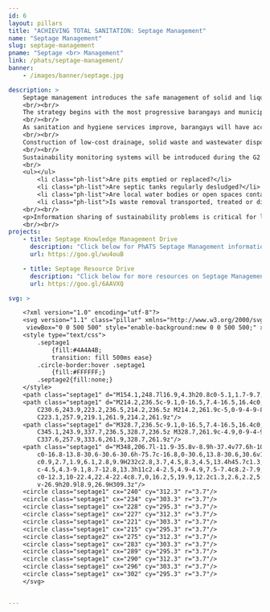 ```yaml
---
id: 6
layout: pillars
title: "ACHIEVING TOTAL SANITATION: Septage Management"
name: "Septage Management"
slug: septage-management
pname: "Septage <br> Management"
link: /phats/septage-management/
banner:
    - /images/banner/septage.jpg

description: >
    Septage management introduces the safe management of solid and liquid wastes, water quality monitoring systems and promoting water supply protection, sanitary surveys and safe water storage and handling.
    <br/><br/>
    The strategy begins with the most progressive barangays and municipalities with demonstrated sustainable sanitation practices. The intent is to develop and refine simple and appropriate technologies and systems with low maintenance in typhoon-affected areas.
    <br/><br/>
    As sanitation and hygiene services improve, barangays will have access to basic water safety planning and public health monitoring to detect disease-causing supply problems. Point of use water quality testing and response protocols will be developed with advocacy to Local Government Units (LGUs) for budget allocations and sustainable service resources.
    <br/><br/>
    Construction of low-cost drainage, solid waste and wastewater disposal facilities will promote cost-effective waste management and encourage LGUs to obtain G3 Total Sanitation Barangay status. Faecal Sludge Management (FSM) systems should be introduced where septic tanks are preferred or required. Systems will be appropriate for rural contexts with low maintenance and simple technologies, correcting previous unstainable FSM interventions in the Philippines.
    <br/><br/>
    Sustainability monitoring systems will be introduced during the G2 graduation process to track toilet pit and septic tank problems:
    <br/>
    <ul></ul>
        <li class="ph-list">Are pits emptied or replaced?</li>
        <li class="ph-list">Are septic tanks regularly desludged?</li>
        <li class="ph-list">Are local water bodies or open spaces contaminated by toilet pits or septic tanks?</li>
        <li class="ph-list">Is waste removal transported, treated or disposed safely?</li>
    <br/><br/>
    <p>Information sharing of sustainability problems is critical for local governments and sanitation stakeholders to finance, develop and implement appropriate solutions to public health hazards from unsafe sanitation and waste management systems.</p>
    <br/><br/>
projects:
    - title: Septage Knowledge Management Drive
      description: "Click below for PhATS Septage Management information including best practices:"
      url: https://goo.gl/wu4ouB

    - title: Septage Resource Drive
      description: "Click below for more resources on Septage Management in the Philippines and around the world:"
      url: https://goo.gl/6AAVXQ

svg: >       

    <?xml version="1.0" encoding="utf-8"?>
    <svg version="1.1" class="pillar" xmlns="http://www.w3.org/2000/svg" xmlns:xlink="http://www.w3.org/1999/xlink" x="0px" y="0px"
     viewBox="0 0 500 500" style="enable-background:new 0 0 500 500;" xml:space="preserve">
    <style type="text/css">
    	.septage1
            {fill:#4A4A4B;
            transition: fill 500ms ease}
        .circle-border:hover .septage1
            {fill:#FFFFFF;}
    	.septage2{fill:none;}
    </style>
    <path class="septage1" d="M154.1,248.7l16.9,4.3h20.8c0-5.1,1.7-9.7,4.5-13.4h-42.2V248.7z"/>
    <path class="septage1" d="M214.2,236.5c-9.1,0-16.5,7.4-16.5,16.4c0,9.1,7.4,16.4,16.5,16.4c9.1,0,16.4-7.3,16.4-16.4
    	C230.6,243.9,223.2,236.5,214.2,236.5z M214.2,261.9c-5,0-9-4-9-8.9c0-4.9,4-8.9,9-8.9c4.9,0,9,4,9,8.9
    	C223.1,257.9,219.1,261.9,214.2,261.9z"/>
    <path class="septage1" d="M328.7,236.5c-9.1,0-16.5,7.4-16.5,16.4c0,9.1,7.4,16.4,16.5,16.4c9,0,16.4-7.3,16.4-16.4
    	C345.1,243.9,337.7,236.5,328.7,236.5z M328.7,261.9c-4.9,0-9-4-9-8.9c0-4.9,4-8.9,9-8.9c4.9,0,8.9,4,8.9,8.9
    	C337.6,257.9,333.6,261.9,328.7,261.9z"/>
    <path class="septage1" d="M348,206.7l-11.9-35.8v-8.9h-37.4v77.6h-10.9c-1.6-6.5-3.4-12.2-4.5-15.7c4.7-5.4,7.7-12.3,7.7-20v-11.2
    	c0-16.8-13.8-30.6-30.6-30.6h-75.7c-16.8,0-30.6,13.8-30.6,30.6v11.2c0,16.8,13.8,30.6,30.6,30.6h75.7c5.9,0,11.4-1.8,16.1-4.7
    	c0.9,2.7,1.9,6.1,2.8,9.9H232c2.8,3.7,4.5,8.3,4.5,13.4h45.7c1.3,7.8,1.5,15.6,0.2,21.3c-2.4,10.5-16.6,21.6-24,28.7
    	c-4.5,4.3-9.1,8.7-12.8,13.3h11c2.4-2.5,4.9-4.9,7.5-7.4c8.2-7.9,23.5-22.8,26.2-32.5c1.8-6.6,1.4-15.1,0.2-23.5h15.8
    	c0-12.3,10-22.4,22.4-22.4c8.7,0,16.2,5,19.9,12.2c1.3,2.6,2.2,5.5,2.4,8.6c0,0.5,0.1,1,0.1,1.6H369v-37.3L348,206.7z M309.3,206.7
    	v-26.9h20.9l8.9,26.9H309.3z"/>
    <circle class="septage1" cx="240" cy="312.3" r="3.7"/>
    <circle class="septage1" cx="234" cy="303.3" r="3.7"/>
    <circle class="septage1" cx="228" cy="295.3" r="3.7"/>
    <circle class="septage1" cx="227" cy="312.3" r="3.7"/>
    <circle class="septage1" cx="221" cy="303.3" r="3.7"/>
    <circle class="septage1" cx="215" cy="295.3" r="3.7"/>
    <circle class="septage2" cx="275" cy="312.3" r="3.7"/>
    <circle class="septage1" cx="283" cy="303.3" r="3.7"/>
    <circle class="septage1" cx="289" cy="295.3" r="3.7"/>
    <circle class="septage1" cx="290" cy="312.3" r="3.7"/>
    <circle class="septage1" cx="296" cy="303.3" r="3.7"/>
    <circle class="septage1" cx="302" cy="295.3" r="3.7"/>
    </svg>


---
```

